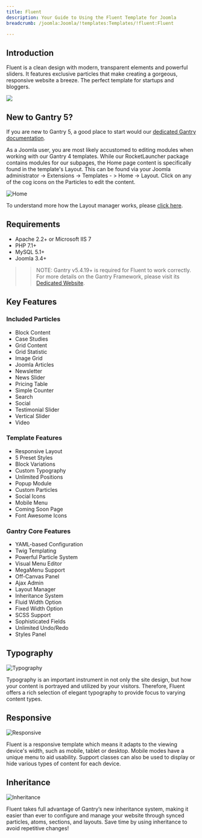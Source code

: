 ```yaml
---
title: Fluent
description: Your Guide to Using the Fluent Template for Joomla
breadcrumb: /joomla:Joomla/!templates:Templates/!fluent:Fluent

---
```


Introduction
-----

Fluent is a clean design with modern, transparent elements and powerful sliders. It features exclusive particles that make creating a gorgeous, responsive website a breeze. The perfect template for startups and bloggers.

![](assets/fluent.jpeg)

New to Gantry 5?
-----
If you are new to Gantry 5, a good place to start would our [dedicated Gantry documentation](http://docs.gantry.org).

As a Joomla user, you are most likely accustomed to editing modules when working with our Gantry 4 templates. While our RocketLauncher package contains modules for our subpages, the Home page content is specifically found in the template's Layout. This can be found via your Joomla administrator -> Extensions -> Templates - > Home -> Layout. Click on any of the cog icons on the Particles to edit the content.

![Home](home.jpg)

To understand more how the Layout manager works, please [click here](http://docs.gantry.org/gantry5/configure/layout-manager).

Requirements
-----

* Apache 2.2+ or Microsoft IIS 7
* PHP 7.1+ 
* MySQL 5.1+
* Joomla 3.4+

>> NOTE: Gantry v5.4.19+ is required for Fluent to work correctly. For more details on the Gantry Framework, please visit its [Dedicated Website](http://gantry.org).

Key Features
-----

### Included Particles

* Block Content
* Case Studies
* Grid Content
* Grid Statistic
* Image Grid
* Joomla Articles
* Newsletter
* News Slider
* Pricing Table
* Simple Counter
* Search
* Social
* Testimonial Slider
* Vertical Slider
* Video

### Template Features

* Responsive Layout
* 5 Preset Styles
* Block Variations
* Custom Typography
* Unlimited Positions
* Popup Module
* Custom Particles
* Social Icons
* Mobile Menu
* Coming Soon Page
* Font Awesome Icons 

### Gantry Core Features

* YAML-based Configuration
* Twig Templating
* Powerful Particle System
* Visual Menu Editor
* MegaMenu Support
* Off-Canvas Panel
* Ajax Admin
* Layout Manager
* Inheritance System
* Fluid Width Option
* Fixed Width Option
* SCSS Support
* Sophisticated Fields
* Unlimited Undo/Redo
* Styles Panel

## Typography

![Typography](assets/ft-2.jpg)

Typography is an important instrument in not only the site design, but how your content is portrayed and utilized by your visitors. Therefore, Fluent offers a rich selection of elegant typography to provide focus to varying content types.

## Responsive

![Responsive](assets/ft-3.jpg)

Fluent is a responsive template which means it adapts to the viewing device's width, such as mobile, tablet or desktop. Mobile modes have a unique menu to aid usability. Support classes can also be used to display or hide various types of content for each device.

## Inheritance

![Inheritance](assets/ft-4.jpg)

Fluent takes full advantage of Gantry’s new inheritance system, making it easier than ever to configure and manage your website through synced particles, atoms, sections, and layouts. Save time by using inheritance to avoid repetitive changes!